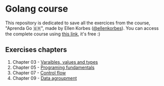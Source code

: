 # Golang course

This repository is dedicated to save all the exercices from the course, "Aprenda Go 🇧🇷", made by Ellen Korbes ([@ellenkorbes](https://github.com/ellenkorbes)).
You can access the complete course using [this link](https://www.youtube.com/playlist?list=PLCKpcjBB_VlBsxJ9IseNxFllf-UFEXOdg), it's free :)

## Exercises chapters

1. Chapter 03 - [Varaibles, values and types](cap03)
1. Chapter 05 - [Programing fundamentals](cap05)
1. Chapter 07 - [Control flow](cap07)
1. Chapter 09 - [Data agroupment](cap09)